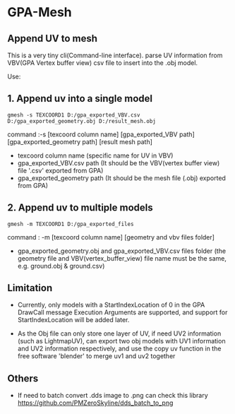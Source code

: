 # GPA-Mesh

## Append UV to mesh

This is a very tiny cli(Command-line interface). parse UV information from VBV(GPA Vertex buffer view) csv file to insert into the .obj model.

Use:

## 1. Append uv into a single model
```
gmesh -s TEXCOORD1 D:/gpa_exported_VBV.csv D:/gpa_exported_geometry.obj D:/result_mesh.obj
```
command :-s [texcoord column name] [gpa_exported_VBV path] [gpa_exported_geometry path] [result mesh path]
- texcoord column name (specific name for UV in VBV)
- gpa_exported_VBV.csv path (It should be the VBV(vertex buffer view) file '.csv' exported from GPA)
- gpa_exported_geometry path (It should be the mesh file (.obj) exported from GPA)
## 2. Append uv to multiple models
```
gmesh -m TEXCOORD1 D:/gpa_exported_files
```
command : -m [texcoord column name] [geometry and vbv files folder]
- gpa_exported_geometry.obj and gpa_exported_VBV.csv files folder (the geometry file and VBV(vertex_buffer_view) file name must be the same, e.g. ground.obj & ground.csv)

## Limitation
- Currently, only models with a StartIndexLocation of 0 in the GPA DrawCall message Execution Arguments are supported, and support for StartIndexLocation will be added later.

- As the Obj file can only store one layer of UV, if need UV2 information (such as LightmapUV), can export two obj models with UV1 information and UV2 information respectively, and use the copy uv function in the free software 'blender' to merge uv1 and uv2 together

## Others
- If need to batch convert .dds image to .png can check this library
    https://github.com/PMZeroSkyline/dds_batch_to_png
